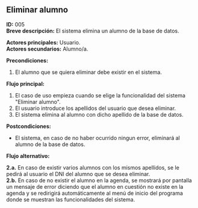 ## Eliminar alumno  

**ID:** 005    
**Breve descripción:** El sistema elimina un alumno de la base de datos.


**Actores principales:** Usuario.    
**Actores secundarios:** Alumno/a.


**Precondiciones:**

1. El alumno que se quiera eliminar debe existir en el sistema.


**Flujo principal:**

1. El caso de uso empieza cuando se elige la funcionalidad del sistema "Eliminar alumno".
2. El usuario introduce los apellidos del usuario que desea eliminar.
3. El sistema elimina al alumno con dicho apellido de la base de datos.


**Postcondiciones:**

* El sistema, en caso de no haber ocurrido ningun error, eliminará al alumno de la base de datos.


**Flujo alternativo:**

**2.a.** En caso de existir varios alumnos con los mismos apellidos, se le pedirá al usuario el DNI del alumno que se desea eliminar.  
**2.b.** En caso de no existir el alumno en la agenda, se mostrará por pantalla un mensaje de error diciendo que el alumno en cuestión no existe en la agenda y se redirigirá automáticamente al menú de inicio del programa donde se muestran las funcionalidades del sistema.
